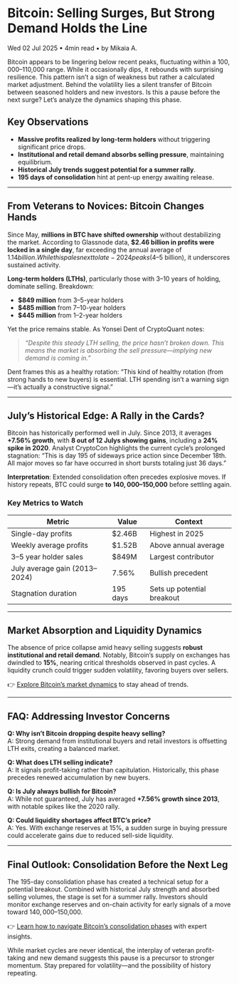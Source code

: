 # Bitcoin: Selling Surges, But Strong Demand Holds the Line  

Wed 02 Jul 2025 ▪ 4min read ▪ by Mikaia A.  

Bitcoin appears to be lingering below recent peaks, fluctuating within a $100,000–$110,000 range. While it occasionally dips, it rebounds with surprising resilience. This pattern isn’t a sign of weakness but rather a calculated market adjustment. Behind the volatility lies a silent transfer of Bitcoin between seasoned holders and new investors. Is this a pause before the next surge? Let’s analyze the dynamics shaping this phase.  

## Key Observations  

- **Massive profits realized by long-term holders** without triggering significant price drops.  
- **Institutional and retail demand absorbs selling pressure**, maintaining equilibrium.  
- **Historical July trends suggest potential for a summer rally**.  
- **195 days of consolidation** hint at pent-up energy awaiting release.  

---

## From Veterans to Novices: Bitcoin Changes Hands  

Since May, **millions in BTC have shifted ownership** without destabilizing the market. According to Glassnode data, **$2.46 billion in profits were locked in a single day**, far exceeding the annual average of $1.14 billion. While this pales next to late-2024 peaks ($4–5 billion), it underscores sustained activity.  

**Long-term holders (LTHs)**, particularly those with 3–10 years of holding, dominate selling. Breakdown:  
- **$849 million** from 3–5-year holders  
- **$485 million** from 7–10-year holders  
- **$445 million** from 1–2-year holders  

Yet the price remains stable. As Yonsei Dent of CryptoQuant notes:  

> _“Despite this steady LTH selling, the price hasn’t broken down. This means the market is absorbing the sell pressure—implying new demand is coming in.”_  

Dent frames this as a healthy rotation: “This kind of healthy rotation (from strong hands to new buyers) is essential. LTH spending isn’t a warning sign—it’s actually a constructive signal.”  

---

## July’s Historical Edge: A Rally in the Cards?  

Bitcoin has historically performed well in July. Since 2013, it averages **+7.56% growth**, with **8 out of 12 Julys showing gains**, including a **24% spike in 2020**. Analyst CryptoCon highlights the current cycle’s prolonged stagnation: “This is day 195 of sideways price action since December 18th. All major moves so far have occurred in short bursts totaling just 36 days.”  

**Interpretation**: Extended consolidation often precedes explosive moves. If history repeats, BTC could surge **to $140,000–$150,000** before settling again.  

### Key Metrics to Watch  
| Metric | Value | Context |  
|--------|-------|---------|  
| Single-day profits | $2.46B | Highest in 2025 |  
| Weekly average profits | $1.52B | Above annual average |  
| 3–5 year holder sales | $849M | Largest contributor |  
| July average gain (2013–2024) | 7.56% | Bullish precedent |  
| Stagnation duration | 195 days | Sets up potential breakout |  

---

## Market Absorption and Liquidity Dynamics  

The absence of price collapse amid heavy selling suggests **robust institutional and retail demand**. Notably, Bitcoin’s supply on exchanges has dwindled to **15%**, nearing critical thresholds observed in past cycles. A liquidity crunch could trigger sudden volatility, favoring buyers over sellers.  

👉 [Explore Bitcoin’s market dynamics](https://bit.ly/okx-bonus) to stay ahead of trends.  

---

## FAQ: Addressing Investor Concerns  

**Q: Why isn’t Bitcoin dropping despite heavy selling?**  
A: Strong demand from institutional buyers and retail investors is offsetting LTH exits, creating a balanced market.  

**Q: What does LTH selling indicate?**  
A: It signals profit-taking rather than capitulation. Historically, this phase precedes renewed accumulation by new buyers.  

**Q: Is July always bullish for Bitcoin?**  
A: While not guaranteed, July has averaged **+7.56% growth since 2013**, with notable spikes like the 2020 rally.  

**Q: Could liquidity shortages affect BTC’s price?**  
A: Yes. With exchange reserves at 15%, a sudden surge in buying pressure could accelerate gains due to reduced sell-side liquidity.  

---

## Final Outlook: Consolidation Before the Next Leg  

The 195-day consolidation phase has created a technical setup for a potential breakout. Combined with historical July strength and absorbed selling volumes, the stage is set for a summer rally. Investors should monitor exchange reserves and on-chain activity for early signals of a move toward $140,000–$150,000.  

👉 [Learn how to navigate Bitcoin’s consolidation phases](https://bit.ly/okx-bonus) with expert insights.  

While market cycles are never identical, the interplay of veteran profit-taking and new demand suggests this pause is a precursor to stronger momentum. Stay prepared for volatility—and the possibility of history repeating.